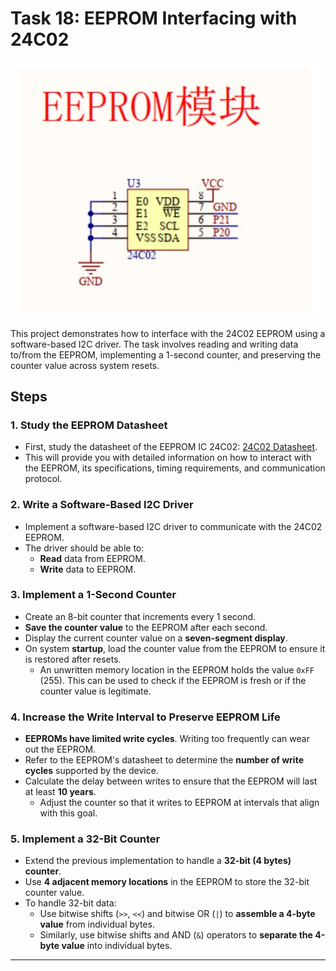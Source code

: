 # Task 18: EEPROM Interfacing with 24C02

![](eeprom.jpg)

This project demonstrates how to interface with the 24C02 EEPROM using a software-based I2C driver. The task involves reading and writing data to/from the EEPROM, implementing a 1-second counter, and preserving the counter value across system resets.

## Steps

### 1. Study the EEPROM Datasheet
- First, study the datasheet of the EEPROM IC 24C02: [24C02 Datasheet](http://ww1.microchip.com/downloads/en/DeviceDoc/21202j.pdf).
- This will provide you with detailed information on how to interact with the EEPROM, its specifications, timing requirements, and communication protocol.

### 2. Write a Software-Based I2C Driver
- Implement a software-based I2C driver to communicate with the 24C02 EEPROM.
- The driver should be able to:
  - **Read** data from EEPROM.
  - **Write** data to EEPROM.

### 3. Implement a 1-Second Counter
- Create an 8-bit counter that increments every 1 second.
- **Save the counter value** to the EEPROM after each second.
- Display the current counter value on a **seven-segment display**.
- On system **startup**, load the counter value from the EEPROM to ensure it is restored after resets.
  - An unwritten memory location in the EEPROM holds the value `0xFF` (255). This can be used to check if the EEPROM is fresh or if the counter value is legitimate.

### 4. Increase the Write Interval to Preserve EEPROM Life
- **EEPROMs have limited write cycles**. Writing too frequently can wear out the EEPROM.
- Refer to the EEPROM's datasheet to determine the **number of write cycles** supported by the device.
- Calculate the delay between writes to ensure that the EEPROM will last at least **10 years**.
  - Adjust the counter so that it writes to EEPROM at intervals that align with this goal.

### 5. Implement a 32-Bit Counter
- Extend the previous implementation to handle a **32-bit (4 bytes) counter**.
- Use **4 adjacent memory locations** in the EEPROM to store the 32-bit counter value.
- To handle 32-bit data:
  - Use bitwise shifts (`>>`, `<<`) and bitwise OR (`|`) to **assemble a 4-byte value** from individual bytes.
  - Similarly, use bitwise shifts and AND (`&`) operators to **separate the 4-byte value** into individual bytes.

---

